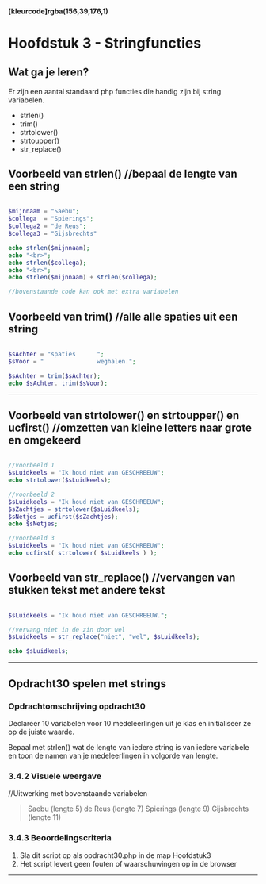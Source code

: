 #### [kleurcode]rgba(156,39,176,1)

# Hoofdstuk 3 - Stringfuncties

## Wat ga je leren?
Er zijn een aantal standaard php functies die handig zijn bij string variabelen.
- strlen()
- trim()
- strtolower()
- strtoupper()
- str_replace()

## Voorbeeld van strlen() //bepaal de lengte van een string
~~~php

$mijnnaam = "Saebu";
$collega  = "Spierings";
$collega2 = "de Reus";
$collega3 = "Gijsbrechts"

echo strlen($mijnnaam);
echo "<br>";
echo strlen($collega);
echo "<br>";
echo strlen($mijnnaam) + strlen($collega);

//bovenstaande code kan ook met extra variabelen
~~~

## Voorbeeld van trim() //alle alle spaties uit een string
~~~php

$sAchter = "spaties      ";
$sVoor = "               weghalen.";

$sAchter = trim($sAchter);
echo $sAchter. trim($sVoor);

~~~

---
## Voorbeeld van strtolower() en strtoupper() en ucfirst() //omzetten van kleine letters naar grote en omgekeerd
~~~php

//voorbeeld 1
$sLuidkeels = "Ik houd niet van GESCHREEUW";
echo strtolower($sLuidkeels);

//voorbeeld 2
$sLuidkeels = "Ik houd niet van GESCHREEUW";
$sZachtjes = strtolower($sLuidkeels);
$sNetjes = ucfirst($sZachtjes);
echo $sNetjes;

//voorbeeld 3
$sLuidkeels = "Ik houd niet van GESCHREEUW";
echo ucfirst( strtolower( $sLuidkeels ) );

~~~

## Voorbeeld van str_replace() //vervangen van stukken tekst met andere tekst

~~~php

$sLuidkeels = "Ik houd niet van GESCHREEUW.";

//vervang niet in de zin door wel
$sLuidkeels = str_replace("niet", "wel", $sLuidkeels);

echo $sLuidkeels;

~~~

---

## Opdracht30 spelen met strings
### Opdrachtomschrijving opdracht30

Declareer 10 variabelen voor 10 medeleerlingen uit je klas en initialiseer ze op de juiste waarde.

Bepaal met strlen() wat de lengte van iedere string is van iedere variabele en toon de namen van je medeleerlingen
in volgorde van lengte. 

### 3.4.2 Visuele weergave 
//Uitwerking met bovenstaande variabelen
> Saebu (lengte 5)
> de Reus (lengte 7)
> Spierings (lengte 9)
> Gijsbrechts (lengte 11) 

### 3.4.3 Beoordelingscriteria
1. Sla dit script op als opdracht30.php in de map Hoofdstuk3
2. Het script levert geen fouten of waarschuwingen op in de browser


---